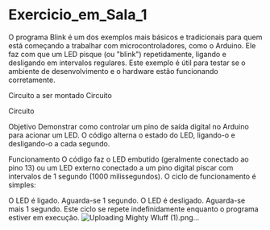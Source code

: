 # Exercicio_em_Sala_1
O programa Blink é um dos exemplos mais básicos e tradicionais para quem está começando a trabalhar com microcontroladores, como o Arduino. Ele faz com que um LED pisque (ou "blink") repetidamente, ligando e desligando em intervalos regulares. Este exemplo é útil para testar se o ambiente de desenvolvimento e o hardware estão funcionando corretamente.

Circuito a ser montado
Circuito

Circuito

Objetivo
Demonstrar como controlar um pino de saída digital no Arduino para acionar um LED. O código alterna o estado do LED, ligando-o e desligando-o a cada segundo.

Funcionamento
O código faz o LED embutido (geralmente conectado ao pino 13) ou um LED externo conectado a um pino digital piscar com intervalos de 1 segundo (1000 milissegundos). O ciclo de funcionamento é simples:

O LED é ligado.
Aguarda-se 1 segundo.
O LED é desligado.
Aguarda-se mais 1 segundo.
Este ciclo se repete indefinidamente enquanto o programa estiver em execução.
![Uploading Mighty Wluff (1).png…]()
